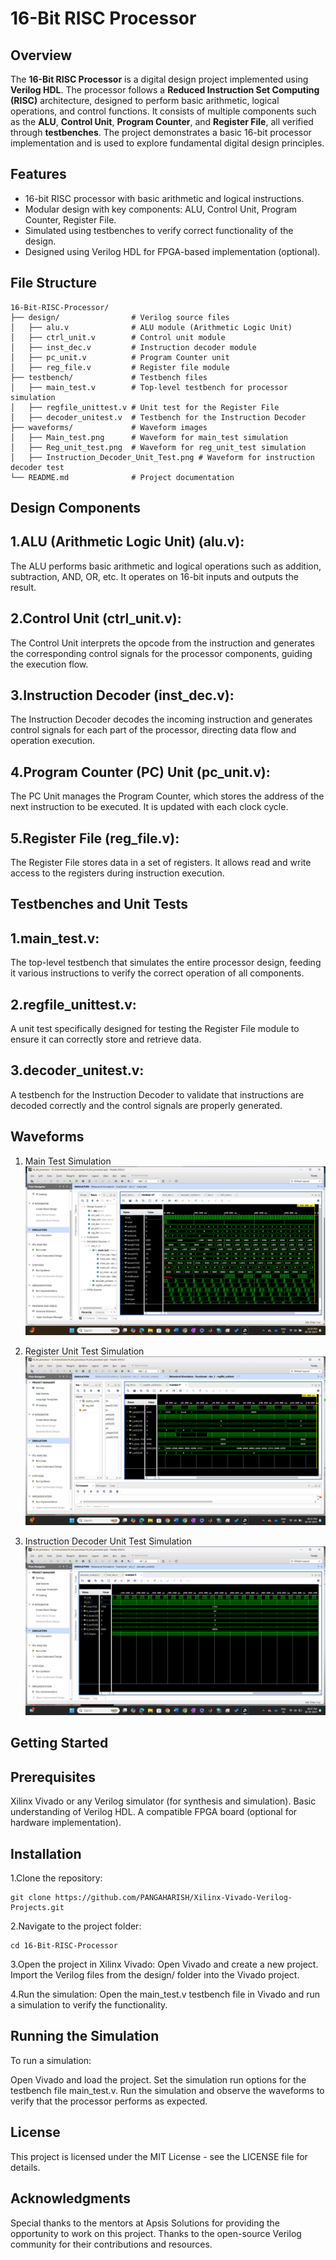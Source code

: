 # 16-Bit RISC Processor

## Overview

The **16-Bit RISC Processor** is a digital design project implemented using **Verilog HDL**. The processor follows a **Reduced Instruction Set Computing (RISC)** architecture, designed to perform basic arithmetic, logical operations, and control functions. It consists of multiple components such as the **ALU**, **Control Unit**, **Program Counter**, and **Register File**, all verified through **testbenches**. The project demonstrates a basic 16-bit processor implementation and is used to explore fundamental digital design principles.

## Features

- 16-bit RISC processor with basic arithmetic and logical instructions.
- Modular design with key components: ALU, Control Unit, Program Counter, Register File.
- Simulated using testbenches to verify correct functionality of the design.
- Designed using Verilog HDL for FPGA-based implementation (optional).

## File Structure


```plaintext
16-Bit-RISC-Processor/
├── design/                # Verilog source files
│   ├── alu.v              # ALU module (Arithmetic Logic Unit)
│   ├── ctrl_unit.v        # Control unit module
│   ├── inst_dec.v         # Instruction decoder module
│   ├── pc_unit.v          # Program Counter unit
│   ├── reg_file.v         # Register file module
├── testbench/             # Testbench files
│   ├── main_test.v        # Top-level testbench for processor simulation
│   ├── regfile_unittest.v # Unit test for the Register File
│   ├── decoder_unitest.v  # Testbench for the Instruction Decoder
├── waveforms/             # Waveform images
│   ├── Main_test.png      # Waveform for main_test simulation
│   ├── Reg_unit_test.png  # Waveform for reg_unit_test simulation
│   ├── Instruction_Decoder_Unit_Test.png # Waveform for instruction decoder test
└── README.md              # Project documentation
```
## Design Components
## 1.ALU (Arithmetic Logic Unit) (alu.v):
The ALU performs basic arithmetic and logical operations such as addition, subtraction, AND, OR, etc. It operates on 16-bit inputs and outputs the result.

## 2.Control Unit (ctrl_unit.v):
The Control Unit interprets the opcode from the instruction and generates the corresponding control signals for the processor components, guiding the execution flow.

 ## 3.Instruction Decoder (inst_dec.v):
The Instruction Decoder decodes the incoming instruction and generates control signals for each part of the processor, directing data flow and operation execution.

## 4.Program Counter (PC) Unit (pc_unit.v):
The PC Unit manages the Program Counter, which stores the address of the next instruction to be executed. It is updated with each clock cycle.

## 5.Register File (reg_file.v):
The Register File stores data in a set of registers. It allows read and write access to the registers during instruction execution.

## Testbenches and Unit Tests
## 1.main_test.v:
The top-level testbench that simulates the entire processor design, feeding it various instructions to verify the correct operation of all components.

## 2.regfile_unittest.v:
A unit test specifically designed for testing the Register File module to ensure it can correctly store and retrieve data.

## 3.decoder_unitest.v:
A testbench for the Instruction Decoder to validate that instructions are decoded correctly and the control signals are properly generated.

## Waveforms



1. Main Test Simulation
![Main](Main_test.png)

2. Register Unit Test Simulation
![Reg](Reg_unit_test.png)

3. Instruction Decoder Unit Test Simulation
![Instruct](Instruction_Decoder_Unit_Test.png)


## Getting Started
## Prerequisites
Xilinx Vivado or any Verilog simulator (for synthesis and simulation).
Basic understanding of Verilog HDL.
A compatible FPGA board (optional for hardware implementation).
## Installation
1.Clone the repository:
```plaintext
git clone https://github.com/PANGAHARISH/Xilinx-Vivado-Verilog-Projects.git
```
2.Navigate to the project folder:

```plaintext
cd 16-Bit-RISC-Processor
```

3.Open the project in Xilinx Vivado:
Open Vivado and create a new project.
Import the Verilog files from the design/ folder into the Vivado project.

4.Run the simulation:
Open the main_test.v testbench file in Vivado and run a simulation to verify the functionality.

## Running the Simulation
To run a simulation:

Open Vivado and load the project.
Set the simulation run options for the testbench file main_test.v.
Run the simulation and observe the waveforms to verify that the processor performs as expected.

## License
This project is licensed under the MIT License - see the LICENSE file for details.

## Acknowledgments
Special thanks to the mentors at Apsis Solutions for providing the opportunity to work on this project.
Thanks to the open-source Verilog community for their contributions and resources.
